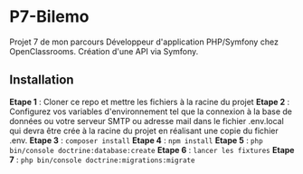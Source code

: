 # P7-Bilemo
Projet 7 de mon parcours Développeur d'application PHP/Symfony chez OpenClassrooms.
Création d'une API via Symfony.

## Installation
__Etape 1__ : Cloner ce repo et mettre les fichiers à la racine du projet
__Etape 2__ : Configurez vos variables d'environnement tel que la connexion à la base de données ou votre serveur SMTP ou adresse mail dans le fichier .env.local qui devra être crée à la racine du projet en réalisant une copie du fichier .env.
__Etape 3__ : `composer install`
__Etape 4__ : `npm install`
__Etape 5__ : `php bin/console doctrine:database:create`
__Etape 6__ : `lancer les fixtures`
__Etape 7__ : `php bin/console doctrine:migrations:migrate`
